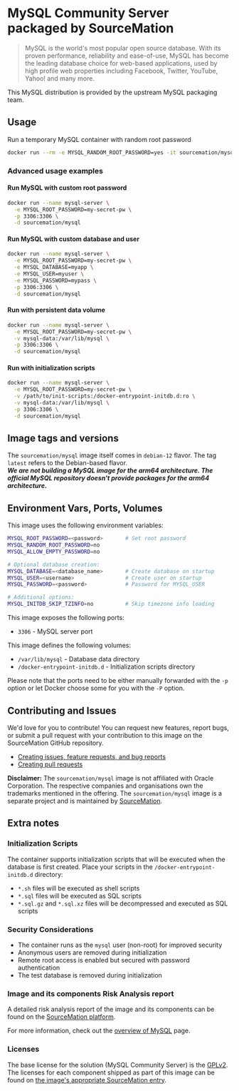 # MySQL Community Server packaged by SourceMation

> MySQL is the world's most popular open source database. With its proven performance, reliability and ease-of-use, MySQL has become the leading database choice for web-based applications, used by high profile web properties including Facebook, Twitter, YouTube, Yahoo! and many more.

This MySQL distribution is provided by the upstream MySQL packaging team.

## Usage

Run a temporary MySQL container with random root password

```bash
docker run --rm -e MYSQL_RANDOM_ROOT_PASSWORD=yes -it sourcemation/mysql
```

### Advanced usage examples

#### Run MySQL with custom root password

```bash
docker run --name mysql-server \
  -e MYSQL_ROOT_PASSWORD=my-secret-pw \
  -p 3306:3306 \
  -d sourcemation/mysql
```

#### Run MySQL with custom database and user

```bash
docker run --name mysql-server \
  -e MYSQL_ROOT_PASSWORD=my-secret-pw \
  -e MYSQL_DATABASE=myapp \
  -e MYSQL_USER=myuser \
  -e MYSQL_PASSWORD=mypass \
  -p 3306:3306 \
  -d sourcemation/mysql
```

#### Run with persistent data volume

```bash
docker run --name mysql-server \
  -e MYSQL_ROOT_PASSWORD=my-secret-pw \
  -v mysql-data:/var/lib/mysql \
  -p 3306:3306 \
  -d sourcemation/mysql
```

#### Run with initialization scripts

```bash
docker run --name mysql-server \
  -e MYSQL_ROOT_PASSWORD=my-secret-pw \
  -v /path/to/init-scripts:/docker-entrypoint-initdb.d:ro \
  -v mysql-data:/var/lib/mysql \
  -p 3306:3306 \
  -d sourcemation/mysql
```

## Image tags and versions

The `sourcemation/mysql` image itself comes in `debian-12` flavor. The tag `latest` refers to the Debian-based flavor.  
***We are not building a MySQL image for the arm64 architecture. The official MySQL repository doesn't provide packages for the arm64 architecture.***

## Environment Vars, Ports, Volumes

This image uses the following environment variables:

```bash
MYSQL_ROOT_PASSWORD=<password>       # Set root password
MYSQL_RANDOM_ROOT_PASSWORD=no
MYSQL_ALLOW_EMPTY_PASSWORD=no

# Optional database creation:
MYSQL_DATABASE=<database_name>       # Create database on startup
MYSQL_USER=<username>                # Create user on startup
MYSQL_PASSWORD=<password>            # Password for MYSQL_USER

# Additional options:
MYSQL_INITDB_SKIP_TZINFO=no          # Skip timezone info loading
```

This image exposes the following ports:

- `3306` - MySQL server port

This image defines the following volumes:

- `/var/lib/mysql` - Database data directory
- `/docker-entrypoint-initdb.d` - Initialization scripts directory

Please note that the ports need to be either manually forwarded with the `-p` option or let Docker choose some for you with the `-P` option.

## Contributing and Issues

We'd love for you to contribute! You can request new features, report bugs, or submit a pull request with your contribution to this image on the SourceMation GitHub repository.

- [Creating issues, feature requests, and bug reports](https://github.com/SourceMation/images/issues/new/choose)
- [Creating pull requests](https://github.com/SourceMation/images/compare)

**Disclaimer:** The `sourcemation/mysql` image is not affiliated with Oracle Corporation. The respective companies and organisations own the trademarks mentioned in the offering. The `sourcemation/mysql` image is a separate project and is maintained by [SourceMation](https://sourcemation.com).

## Extra notes

### Initialization Scripts

The container supports initialization scripts that will be executed when the database is first created. Place your scripts in the `/docker-entrypoint-initdb.d` directory:

- `*.sh` files will be executed as shell scripts
- `*.sql` files will be executed as SQL scripts
- `*.sql.gz` and `*.sql.xz` files will be decompressed and executed as SQL scripts

### Security Considerations

- The container runs as the `mysql` user (non-root) for improved security
- Anonymous users are removed during initialization
- Remote root access is enabled but secured with password authentication
- The test database is removed during initialization

### Image and its components Risk Analysis report

A detailed risk analysis report of the image and its components can be found on the [SourceMation platform](https://sourcemation.com).

For more information, check out the [overview of MySQL](https://mysql.com/) page.

### Licenses

The base license for the solution (MySQL Community Server) is the [GPLv2](https://github.com/mysql/mysql-server/blob/8.0/LICENSE). The licenses for each component shipped as part of this image can be found on [the image's appropriate SourceMation entry](https://sourcemation.com).